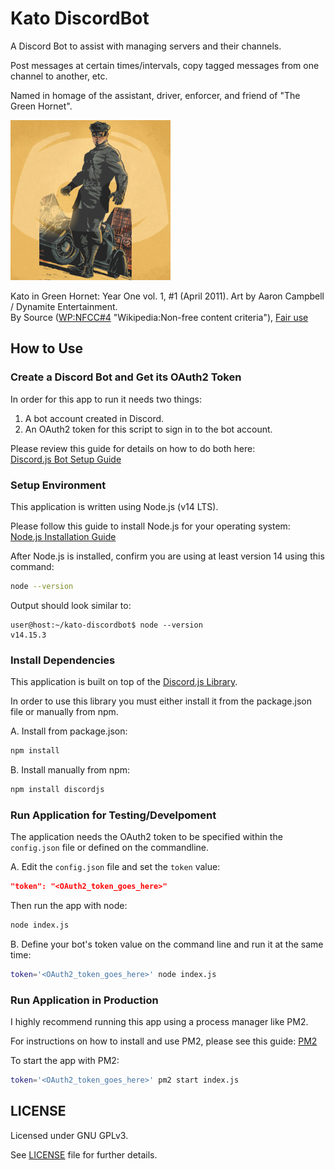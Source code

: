 # Kato DiscordBot

A Discord Bot to assist with managing servers and their channels.

Post messages at certain times/intervals, copy tagged messages from 
one channel to another, etc.

Named in homage of the assistant, driver, enforcer, and friend of 
"The Green Hornet".

![Kato DiscordBot](assets/kato_discordbot.png)

Kato in Green Hornet: Year One vol. 1, #1 (April 2011). 
Art by Aaron Campbell / Dynamite Entertainment.
<br/>
By Source ([WP:NFCC#4](//en.wikipedia.org/wiki/Wikipedia:Non-free_content_criteria#4) "Wikipedia:Non-free content criteria"), 
[Fair use](https://en.wikipedia.org/w/index.php?curid=54602393 "Fair use of copyrighted material in the context of Kato (The Green Hornet)")


## How to Use

### Create a Discord Bot and Get its OAuth2 Token

In order for this app to run it needs two things:

1. A bot account created in Discord.
2. An OAuth2 token for this script to sign in to the bot account.

Please review this guide for details on how to do both here:<br>
[Discord.js Bot Setup Guide](https://discordjs.guide/preparations/setting-up-a-bot-application.html#creating-your-bot)

### Setup Environment

This application is written using Node.js (v14 LTS).

Please follow this guide to install Node.js for your operating system:<br>
[Node.js Installation Guide](https://nodejs.org/en/download/package-manager/)

After Node.js is installed, confirm you are using at least 
version 14 using this command:

```sh
node --version
```

Output should look similar to:
```
user@host:~/kato-discordbot$ node --version
v14.15.3
```

### Install Dependencies

This application is built on top of the 
[Discord.js Library](https://discord.js.org/).

In order to use this library you must either install it from the package.json 
file or manually from npm.

A. Install from package.json:
```sh
npm install
```

B. Install manually from npm:
```sh
npm install discordjs
```

### Run Application for Testing/Develpoment

The application needs the OAuth2 token to be specified within 
the `config.json` file or defined on the commandline.

A. Edit the `config.json` file and set the `token` value:

```json
"token": "<OAuth2_token_goes_here>"
```

Then run the app with node:
```sh
node index.js
```

B. Define your bot's token value on the command line and 
run it at the same time:

```sh
token='<OAuth2_token_goes_here>' node index.js
```


### Run Application in Production

I highly recommend running this app using a process manager like PM2.

For instructions on how to install and use PM2, please see this guide:
[PM2](https://pm2.keymetrics.io/)

To start the app with PM2:
```sh
token='<OAuth2_token_goes_here>' pm2 start index.js
```

## LICENSE

Licensed under GNU GPLv3.

See [LICENSE](LICENSE) file for further details.